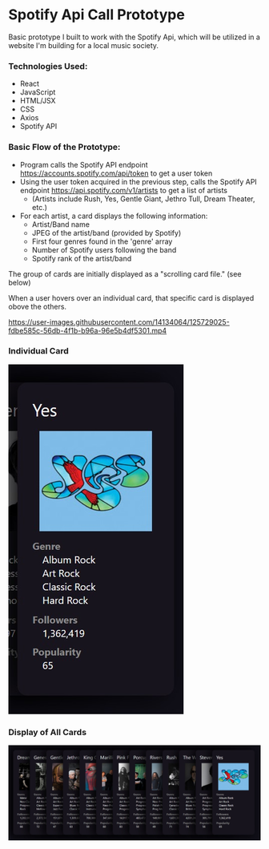# Spotify Api Call Prototype

Basic prototype I built to work with the Spotify Api, which will be utilized in a website I'm building for a local music society.

### Technologies Used:
  * React
  * JavaScript
  * HTML/JSX
  * CSS
  * Axios
  * Spotify API

### Basic Flow of the Prototype:
  * Program calls the Spotify API endpoint https://accounts.spotify.com/api/token to get a user token 
  * Using the user token acquired in the previous step, calls the Spotify API endpoint https://api.spotify.com/v1/artists to get a list of artists
      * (Artists include Rush, Yes, Gentle Giant, Jethro Tull, Dream Theater, etc.)
  * For each artist, a card displays the following information:
      * Artist/Band name
      * JPEG of the artist/band (provided by Spotify)
      * First four genres found in the 'genre' array 
      * Number of Spotify users following the band
      * Spotify rank of the artist/band
  
The group of cards are initially displayed as a "scrolling card file." (see below)

When a user hovers over an individual card, that specific card is displayed obove the others.

https://user-images.githubusercontent.com/14134064/125729025-fdbe585c-56db-4f1b-b96a-96e5b4df5301.mp4

### Individual Card
![Individual Card](https://raw.githubusercontent.com/dreamlabo/Spotify_Api_Call_Prototype/main/src/photos/CardScreenShot.jpg)

### Display of All Cards
![FullDisplay](https://raw.githubusercontent.com/dreamlabo/Spotify_Api_Call_Prototype/main/src/photos/FullViewofCards.jpg)
